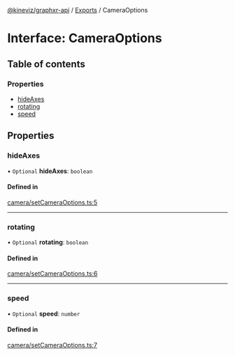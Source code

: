 [@kineviz/graphxr-api](../README.md) / [Exports](../modules.md) / CameraOptions

# Interface: CameraOptions

## Table of contents

### Properties

- [hideAxes](CameraOptions.md#hideaxes)
- [rotating](CameraOptions.md#rotating)
- [speed](CameraOptions.md#speed)

## Properties

### hideAxes

• `Optional` **hideAxes**: `boolean`

#### Defined in

[camera/setCameraOptions.ts:5](https://bitbucket.org/kineviz/graphxr-api/src/c752a8c/src/camera/setCameraOptions.ts#lines-5)

___

### rotating

• `Optional` **rotating**: `boolean`

#### Defined in

[camera/setCameraOptions.ts:6](https://bitbucket.org/kineviz/graphxr-api/src/c752a8c/src/camera/setCameraOptions.ts#lines-6)

___

### speed

• `Optional` **speed**: `number`

#### Defined in

[camera/setCameraOptions.ts:7](https://bitbucket.org/kineviz/graphxr-api/src/c752a8c/src/camera/setCameraOptions.ts#lines-7)

